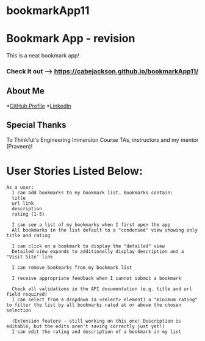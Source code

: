 # bookmarkApp11
# Bookmark App - revision
This is a neat bookmark app!
### Check it out --> https://cabejackson.github.io/bookmarkApp11/
## About Me

*[GitHub Profile](https://github.com/cabejackson)
*[LinkedIn](https://www.linkedin.com/in/caleb-jackson-cabe/)

## Special Thanks

To Thinkful's Engineering Immersion Course TAs, instructors and my mentor (Praveen)!

# User Stories Listed Below:

    As a user:
      I can add bookmarks to my bookmark list. Bookmarks contain:
      title
      url link
      description
      rating (1-5)
      
      I can see a list of my bookmarks when I first open the app
      All bookmarks in the list default to a "condensed" view showing only title and rating
      
      I can click on a bookmark to display the "detailed" view
      Detailed view expands to additionally display description and a "Visit Site" link
      
      I can remove bookmarks from my bookmark list

      I receive appropriate feedback when I cannot submit a bookmark

      Check all validations in the API documentation (e.g. title and url field required)
      I can select from a dropdown (a <select> element) a "minimum rating" to filter the list by all bookmarks rated at or above the chosen selection

      (Extension feature - still working on this one! Description is editable, but the edits aren't saving correctly just yet!) 
      I can edit the rating and description of a bookmark in my list

